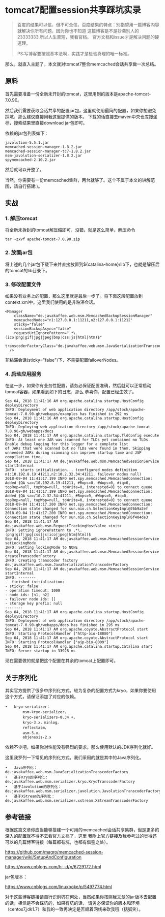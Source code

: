 # tomcat7配置session共享踩坑实录
> 百度的结果可以信，但不可全信。百度结果的特点：别指望用一篇博客内容就解决你所有问题，因为你也不知道
这篇博客是不是抄袭别人的23333333.所以人生苦短，我看官档。
官方文档和issue才是解决问题的硬道理。
> 
> PS:写博客要按照基本法啊，实践才是检验真理的唯一标准。

那么，就直入主题了，本文就对tomcat7整合memcached会话共享做一次总结。

## 原料

首先需要准备一份全新未开封的tomcat，这里用到的版本是apache-tomcat-7.0.90。

然后我们需要获取会话共享的配置jar包，这里就使用最简的配置，如果你想避免踩坑，那么建议直接用我这里提供的版本。
下载的话直接去maven中央仓库搜坐标，搜索结果里直接download jar包即可。

依赖的jar包列表如下：

    javolution-5.5.1.jar                        
    memcached-session-manager-1.8.2.jar
    memcached-session-manager-tc7-1.8.2.jar
    msm-javolution-serializer-1.8.2.jar
    spymemcached-2.10.2.jar

然后就可以开整了。

当然，你需要有一份memcached集群，两台就够了。这个不属于本文的讲解范围，请自行搭建:)。

## 实战
### 1. 解压tomcat

将全新未拆封的tomcat解压缩即可，没错，就是这么简单，解压命令

    tar -zxvf apache-tomcat-7.0.90.zip

### 2. 放置jar包

将上述的几个jar包下载下来并直接放置到${catalina-home}/lib下，也就是解压后的tomcat的lib目录下。

### 3. 修改配置文件

如果没有业务上的配置，那么这里就是最后一步了。将下面这段配置放到context.xml中。这里我们使用的是非粘滞会话。

    <Manager       
        className="de.javakaffee.web.msm.MemcachedBackupSessionManager" 
        memcachedNodes="n1:127.0.0.1:11211,n2:127.0.0.1:11212" 
        sticky="false" 
        sessionBackupAsync="false" 
        requestUriIgnorePattern=".*\.(ico|png|gif|jpg|jpeg|bmp|css|js|html|htm)$" 
        transcoderFactoryClass="de.javakaffee.web.msm.JavaSerializationTranscoderFactory" 
      />

非粘滞会话(sticky="false")下，不需要配置failoverNodes。

### 4. 启动应用服务

在这一步，如果你有业务性配置，请务必保证配置准确，然后就可以正常启动tomcat容器，如果看到如下的日志，那么
恭喜你，配置已经生效了。

    Sep 04, 2018 11:41:16 AM org.apache.catalina.startup.HostConfig deployDirectory
    INFO: Deployment of web application directory /app/stock/apache-tomcat-7.0.90-gh/webapps/examples has finished in 292 ms
    Sep 04, 2018 11:41:16 AM org.apache.catalina.startup.HostConfig deployDirectory
    INFO: Deploying web application directory /app/stock/apache-tomcat-7.0.90-gh/webapps/docs
    Sep 04, 2018 11:41:17 AM org.apache.catalina.startup.TldConfig execute
    INFO: At least one JAR was scanned for TLDs yet contained no TLDs. Enable debug logging for this logger for a complete list 
    of JARs that were scanned but no TLDs were found in them. Skipping unneeded JARs during scanning can improve startup time and JSP compilation time.
    Sep 04, 2018 11:41:17 AM de.javakaffee.web.msm.MemcachedSessionService startInternal
    INFO:  starts initialization... (configured nodes definition n1:10.192.8.19:41211,n2:10.2.32.34:41211, failover nodes null)
    2018-09-04 11:41:17.199 INFO net.spy.memcached.MemcachedConnection:  Added {QA sa=/10.192.8.19:41211, #Rops=0, #Wops=0, #iq=0, 
    topRop=null, topWop=null, toWrite=0, interested=0} to connect queue
    2018-09-04 11:41:17.199 INFO net.spy.memcached.MemcachedConnection:  Added {QA sa=/10.2.32.34:41211, #Rops=0, #Wops=0, #iq=0, 
    topRop=null, topWop=null, toWrite=0, interested=0} to connect queue
    2018-09-04 11:41:17.200 INFO net.spy.memcached.MemcachedConnection:  
    Connection state changed for sun.nio.ch.SelectionKeyImpl@76b9a2ef
    2018-09-04 11:41:17.200 INFO net.spy.memcached.MemcachedConnection:  
    Connection state changed for sun.nio.ch.SelectionKeyImpl@5f404de3
    Sep 04, 2018 11:41:17 AM de.javakaffee.web.msm.RequestTrackingHostValve <init>
    INFO: Setting ignorePattern to .*\.(png|gif|jpg|css|js|ico|jpeg|htm|html)$
    Sep 04, 2018 11:41:17 AM de.javakaffee.web.msm.MemcachedSessionService setLockingMode
    INFO: Setting lockingMode to NONE
    Sep 04, 2018 11:41:17 AM de.javakaffee.web.msm.MemcachedSessionService createTranscoderFactory
    INFO: Creating transcoder factory de.javakaffee.web.msm.JavaSerializationTranscoderFactory
    Sep 04, 2018 11:41:17 AM de.javakaffee.web.msm.MemcachedSessionService startInternal
    INFO: --------
    -  finished initialization:
    - sticky: false
    - operation timeout: 1000
    - node ids: [n1, n2]
    - failover node ids: []
    - storage key prefix: null
    --------
    Sep 04, 2018 11:41:17 AM org.apache.catalina.startup.HostConfig deployDirectory
    INFO: Deployment of web application directory /app/stock/apache-tomcat-7.0.90-gh/webapps/docs has finished in 295 ms
    Sep 04, 2018 11:41:17 AM org.apache.coyote.AbstractProtocol start
    INFO: Starting ProtocolHandler ["http-bio-18080"]
    Sep 04, 2018 11:41:17 AM org.apache.coyote.AbstractProtocol start
    INFO: Starting ProtocolHandler ["ajp-bio-8009"]
    Sep 04, 2018 11:41:17 AM org.apache.catalina.startup.Catalina start
    INFO: Server startup in 33928 ms


现在需要做的就是把这个配置在其余的tomcat上配置即可。

## 关于序列化
其实官方提供了很多中序列化方式，较为复杂的配置方式为kryo，如果你要使用这个方式，请保证添加了对应的依赖。

    •	kryo-serializer：
            msm-kryo-serializer，
            kryo-serializers-0.34 +，
            kryo-3.x，minlog，
            reflectasm，
            asm-5.x，
            objenesis-2.x

依赖不少吧，如果你对性能没有强烈的要求，那么使用默认的JDK序列化就好。

这里我罗列一下常见的序列化方式，我们采用的就是其中的Java序列化。

    •	Java序列化： de.javakaffee.web.msm.JavaSerializationTranscoderFactory
    •	基于Kryo的序列化：de.javakaffee.web.msm.serializer.kryo.KryoTranscoderFactory
    •	基于Javolution的序列化： de.javakaffee.web.msm.serializer.javolution.JavolutionTranscoderFactory
    •	基于XStream的序列化： de.javakaffee.web.msm.serializer.xstream.XStreamTranscoderFactory


## 参考链接
根据这篇文章你应当能够搭建一个可用的memcached会话共享集群，但是更多的深入的配置就不得不去看官方文档了，这里
我附上官方链接及我参考过的觉得还可以的几篇博客链接（每篇都有坑，也都有借鉴之处）。

https://github.com/magro/memcached-session-manager/wiki/SetupAndConfiguration

https://www.cnblogs.com/h--d/p/6729172.html

jar包版本：

https://www.cnblogs.com/linuxboke/p/5497774.html



对于这些博客链接请自行识别坑在何处，当然如果你按照我文章的jar版本去配置的话，相信是不会踩坑的，如果有坑的话，
请务必保证你的版本和环境（centos7,jdk1.7）和我的一致再决定是否顺着网线来砍我哦（括弧笑）。

